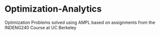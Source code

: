 # Optimization-Analytics
 Optimization Problems solved using AMPL based on assignments from the INDENG240 Course at UC Berkeley
